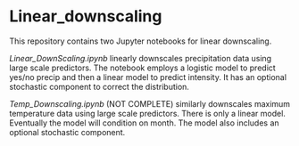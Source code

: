 # Linear_downscaling

This repository contains two Jupyter notebooks for linear downscaling.

*Linear_DownScaling.ipynb* linearly downscales precipitation data using large scale predictors. The notebook employs a logistic model to predict yes/no precip and then a linear model to predict intensity. It has an optional stochastic component to correct the distribution.

*Temp_Downscaling.ipynb* (NOT COMPLETE) similarly downscales maximum temperature data using large scale predictors. There is only a linear model. Eventually the model will condition on month. The model also includes an optional stochastic component.
